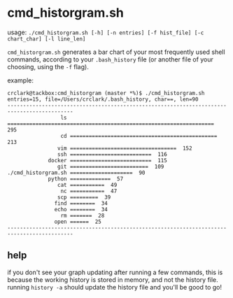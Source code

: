 # cmd_historgram.sh

usage: `./cmd_historgram.sh [-h] [-n entries] [-f hist_file] [-c chart_char] [-l line_len]`

`cmd_historgram.sh` generates a bar chart of your most frequently used shell commands,
according to your `.bash_history` file (or another file of your choosing, using the `-f`
flag). 

example:

```
crclark@tackbox:cmd_historgram (master *%)$ ./cmd_historgram.sh
entries=15, file=/Users/crclark/.bash_history, char==, len=90
-------------------------------------------------------------------------------------------
                 ls ==================================================================  295
                 cd ===============================================  213
                vim ==================================  152
                ssh ==========================  116
             docker ==========================  115
                git =========================  109
./cmd_historgram.sh ====================  90
             python =============  57
                cat ===========  49
                 nc ===========  47
                scp =========  39
               find ========  34
               echo ========  34
                 rm =======  28
               open ======  25
-------------------------------------------------------------------------------------------
```

## help

if you don't see your graph updating after running a few commands, this is 
  because the working history is stored in memory, and not the history file.
  running `history -a` should update the history file and you'll be good to 
  go!
